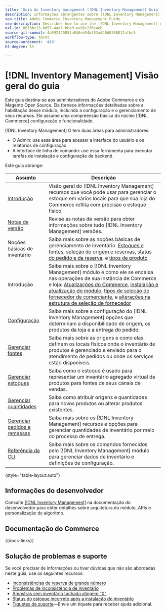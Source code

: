 ```yaml
---
title: 'Guia do Inventory management [!DNL Inventory Management] Guia'
description: Informações abrangentes sobre [!DNL Inventory Management] para administradores Adobe Commerce e Magento Open Source, incluindo migração e configuração.
seo-title: Adobe Commerce Inventory Management Guide
seo-description: Describes how to use the [!DNL Inventory Management] module in Adobe Commerce or Magento Open Source.
exl-id: 8013bc13-b057-4ad7-bbed-ee00c2f6e4eb
source-git-commit: 4d89212585fa846eb94bf83a640d0358812afbc5
workflow-type: tm+mt
source-wordcount: '418'
ht-degree: 1%

---
```


# [!DNL Inventory Management] Visão geral do guia

Este guia destina-se aos administradores do Adobe Commerce e do Magento Open Source. Ela fornece informações detalhadas sobre a habilitação desse módulo, incluindo a configuração e o gerenciamento de seus recursos. Ele assume uma compreensão básica do núcleo [!DNL Commerce] configuração e funcionalidade.

[!DNL Inventory Management] O tem duas áreas para administradores:

- O Admin: use essa área para acessar a interface do usuário e os relatórios de configuração.
- A interface de linha de comando: use essa ferramenta para executar tarefas de instalação e configuração de backend.

Este guia abrange:

| Assunto | Descrição |
| ------- | ----------- |
| [Introdução](introduction.md) | Visão geral do [!DNL Inventory Management] recursos que você pode usar para gerenciar o estoque em vários locais para que sua loja do Commerce reflita com precisão o estoque físico. |
| [Notas de versão](release-notes.md) | Revise as notas de versão para obter informações sobre tudo [!DNL Inventory Management] versões. |
| Noções básicas de inventário | Saiba mais sobre as noções básicas de gerenciamento de inventário: [Estoques e fontes](sources-stocks.md), [seleção de origem e reservas](selection-reservations.md), [status do pedido e da reserva](order-status.md), e [tipos de produto](product-types.md) |
| Introdução | Saiba mais sobre o [!DNL Inventory Management] módulo e como ele se encaixa nas operações de sua instância de Commerce e loja: [Atualizações do Commerce](migrate.md), [instalação e atualização do módulo](install-update.md), [tipos de seleção de fornecedor de comerciante](merchant-sourcing.md), e [alterações na estrutura de seleção de fornecedor](expand-restructure.md) |
| [Configuração](configuration.md) | Saiba mais sobre a configuração do [!DNL Inventory Management] opções que determinam a disponibilidade de origem, os produtos da loja e a entrega do pedido. |
| [Gerenciar fontes](sources-manage.md) | Saiba mais sobre as origens e como elas definem os locais físicos onde o inventário de produtos é gerenciado e enviado para o atendimento de pedidos ou onde os serviços estão disponíveis. |
| [Gerenciar estoques](stocks-manage.md) | Saiba como o estoque é usado para representar um inventário agregado virtual de produtos para fontes de seus canais de vendas. |
| [Gerenciar quantidades](quantities-manage.md) | Saiba como atribuir origens e quantidades para novos produtos ou alterar produtos existentes. |
| [Gerenciar pedidos e remessas](shipments.md) | Saiba mais sobre os [!DNL Inventory Management] recursos e opções para gerenciar quantidades de inventário por meio do processo de entrega. |
| [Referência da CLI](cli.md) | Saiba mais sobre os comandos fornecidos pelo [!DNL Inventory Management] módulo para gerenciar dados de inventário e definições de configuração. |

{style="table-layout:auto"}

## Informações do desenvolvedor

Consulte [[!DNL Inventory Management]](https://developer.adobe.com/commerce/webapi/rest/inventory/) na documentação do desenvolvedor para obter detalhes sobre arquitetura do módulo, APIs e personalização de algoritmo.

## Documentação do Commerce

{{docs-links}}

## Solução de problemas e suporte

Se você precisar de informações ou tiver dúvidas que não são abordadas neste guia, use os seguintes recursos:

- [Inconsistências de reserva de grande número](https://experienceleague.adobe.com/docs/commerce-knowledge-base/kb/support-tools/patches/v1-0-8/mdva-30112-magento-patch-large-number-reservation-inconsistencies.html)
- [Problemas de inconsistência de inventário](https://experienceleague.adobe.com/docs/commerce-knowledge-base/kb/support-tools/patches/v1-0-14/mdva-33281-magento-patch-inventory-inconsistency-issues.html)
- [Amostras sem inventário tachado atingem &quot;0&quot;](https://experienceleague.adobe.com/docs/commerce-knowledge-base/kb/support-tools/patches/v1-0-17/mdva-34850-swatches-not-strike-through-inventory-reaches-0.html)
- [Status do estoque incorreto após a instalação do inventário](https://experienceleague.adobe.com/docs/commerce-knowledge-base/kb/troubleshooting/miscellaneous/stock-status-incorrect-after-magento-inventory-install.html)
- [Tíquetes de suporte](https://experienceleague.adobe.com/docs/commerce-knowledge-base/kb/help-center-guide/magento-help-center-user-guide.html#submit-ticket)—Envie um tíquete para receber ajuda adicional.
